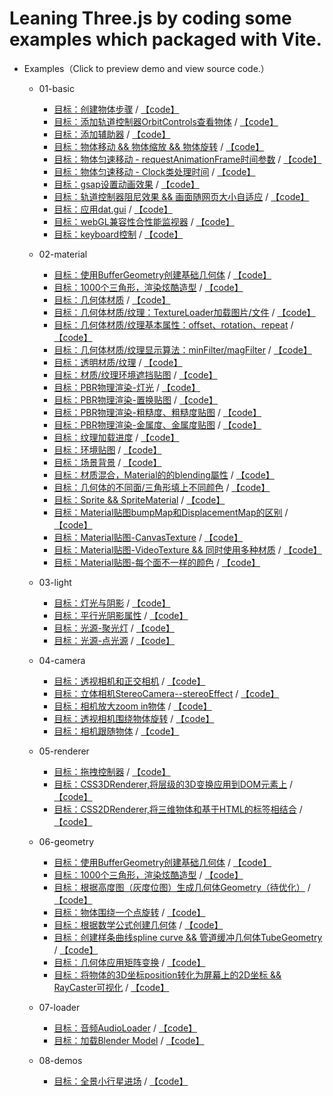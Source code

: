 # Leaning Three.js by coding some examples which packaged with Vite.
- Examples（Click to preview demo and view source code.）
  - 01-basic
    - [目标：创建物体步骤](https://mcc1999.github.io/learning-threejs/src/pages/01-basic_01-main.html) / [【code】](src/examples/01-basic/01-main.ts)
    - [目标：添加轨道控制器OrbitControls查看物体](https://mcc1999.github.io/learning-threejs/src/pages/01-basic_02-main.html) / [【code】](src/examples/01-basic/02-main.ts)
    - [目标：添加辅助器](https://mcc1999.github.io/learning-threejs/src/pages/01-basic_03-main.html) / [【code】](src/examples/01-basic/03-main.ts)
    - [目标：物体移动 && 物体缩放 && 物体旋转](https://mcc1999.github.io/learning-threejs/src/pages/01-basic_04-main.html) / [【code】](src/examples/01-basic/04-main.ts)
    - [目标：物体匀速移动 - requestAnimationFrame时间参数](https://mcc1999.github.io/learning-threejs/src/pages/01-basic_05-main.html) / [【code】](src/examples/01-basic/05-main.ts)
    - [目标：物体匀速移动 - Clock类处理时间](https://mcc1999.github.io/learning-threejs/src/pages/01-basic_06-main.html) / [【code】](src/examples/01-basic/06-main.ts)
    - [目标：gsap设置动画效果](https://mcc1999.github.io/learning-threejs/src/pages/01-basic_07-main.html) / [【code】](src/examples/01-basic/07-main.ts)
    - [目标：轨道控制器阻尼效果 && 画面随网页大小自适应](https://mcc1999.github.io/learning-threejs/src/pages/01-basic_08-main.html) / [【code】](src/examples/01-basic/08-main.ts)
    - [目标：应用dat.gui](https://mcc1999.github.io/learning-threejs/src/pages/01-basic_09-main.html) / [【code】](src/examples/01-basic/09-main.ts)
    - [目标：webGL兼容性合性能监视器](https://mcc1999.github.io/learning-threejs/src/pages/01-basic_11-main.html) / [【code】](src/examples/01-basic/11-main.ts)
    - [目标：keyboard控制](https://mcc1999.github.io/learning-threejs/src/pages/01-basic_12-main.html) / [【code】](src/examples/01-basic/12-main.ts)

  - 02-material
    - [目标：使用BufferGeometry创建基础几何体](https://mcc1999.github.io/learning-threejs/src/pages/02-material_01-main.html) / [【code】](src/examples/02-material/01-main.ts)
    - [目标：1000个三角形，渲染炫酷造型](https://mcc1999.github.io/learning-threejs/src/pages/02-material_02-main.html) / [【code】](src/examples/02-material/02-main.ts)
    - [目标：几何体材质](https://mcc1999.github.io/learning-threejs/src/pages/02-material_03-main.html) / [【code】](src/examples/02-material/03-main.ts)
    - [目标：几何体材质/纹理：TextureLoader加载图片/文件](https://mcc1999.github.io/learning-threejs/src/pages/02-material_04-main.html) / [【code】](src/examples/02-material/04-main.ts)
    - [目标：几何体材质/纹理基本属性：offset、rotation、repeat](https://mcc1999.github.io/learning-threejs/src/pages/02-material_05-main.html) / [【code】](src/examples/02-material/05-main.ts)
    - [目标：几何体材质/纹理显示算法：minFilter/magFilter](https://mcc1999.github.io/learning-threejs/src/pages/02-material_06-main.html) / [【code】](src/examples/02-material/06-main.ts)
    - [目标：透明材质/纹理](https://mcc1999.github.io/learning-threejs/src/pages/02-material_07-main.html) / [【code】](src/examples/02-material/07-main.ts)
    - [目标：材质/纹理环境遮挡贴图](https://mcc1999.github.io/learning-threejs/src/pages/02-material_08-main.html) / [【code】](src/examples/02-material/08-main.ts)
    - [目标：PBR物理渲染-灯光](https://mcc1999.github.io/learning-threejs/src/pages/02-material_09-main.html) / [【code】](src/examples/02-material/09-main.ts)
    - [目标：PBR物理渲染-置换贴图](https://mcc1999.github.io/learning-threejs/src/pages/02-material_10-main.html) / [【code】](src/examples/02-material/10-main.ts)
    - [目标：PBR物理渲染-粗糙度、粗糙度贴图](https://mcc1999.github.io/learning-threejs/src/pages/02-material_11-main.html) / [【code】](src/examples/02-material/11-main.ts)
    - [目标：PBR物理渲染-金属度、金属度贴图](https://mcc1999.github.io/learning-threejs/src/pages/02-material_12-main.html) / [【code】](src/examples/02-material/12-main.ts)
    - [目标：纹理加载进度](https://mcc1999.github.io/learning-threejs/src/pages/02-material_13-main.html) / [【code】](src/examples/02-material/13-main.ts)
    - [目标：环境贴图](https://mcc1999.github.io/learning-threejs/src/pages/02-material_14-main.html) / [【code】](src/examples/02-material/14-main.ts)
    - [目标：场景背景](https://mcc1999.github.io/learning-threejs/src/pages/02-material_15-main.html) / [【code】](src/examples/02-material/15-main.ts)
    - [目标：材质混合，Material的的blending屬性](https://mcc1999.github.io/learning-threejs/src/pages/02-material_16-main.html) / [【code】](src/examples/02-material/16-main.ts)
    - [目标：几何体的不同面/三角形填上不同颜色](https://mcc1999.github.io/learning-threejs/src/pages/02-material_17-main.html) / [【code】](src/examples/02-material/17-main.ts)
    - [目标：Sprite && SpriteMaterial](https://mcc1999.github.io/learning-threejs/src/pages/02-material_18-main.html) / [【code】](src/examples/02-material/18-main.ts)
    - [目标：Material贴图bumpMap和DisplacementMap的区别](https://mcc1999.github.io/learning-threejs/src/pages/02-material_19-main.html) / [【code】](src/examples/02-material/19-main.ts)
    - [目标：Material贴图-CanvasTexture](https://mcc1999.github.io/learning-threejs/src/pages/02-material_20-main.html) / [【code】](src/examples/02-material/20-main.ts)
    - [目标：Material贴图-VideoTexture && 同时使用多种材质](https://mcc1999.github.io/learning-threejs/src/pages/02-material_21-main.html) / [【code】](src/examples/02-material/21-main.ts)
    - [目标：Material贴图-每个面不一样的颜色](https://mcc1999.github.io/learning-threejs/src/pages/02-material_22-main.html) / [【code】](src/examples/02-material/22-main.ts)

  - 03-light
    - [目标：灯光与阴影](https://mcc1999.github.io/learning-threejs/src/pages/03-light_01-main.html) / [【code】](src/examples/03-light/01-main.ts)
    - [目标：平行光阴影属性](https://mcc1999.github.io/learning-threejs/src/pages/03-light_02-main.html) / [【code】](src/examples/03-light/02-main.ts)
    - [目标：光源-聚光灯](https://mcc1999.github.io/learning-threejs/src/pages/03-light_03-main.html) / [【code】](src/examples/03-light/03-main.ts)
    - [目标：光源-点光源](https://mcc1999.github.io/learning-threejs/src/pages/03-light_04-main.html) / [【code】](src/examples/03-light/04-main.ts)

  - 04-camera
    - [目标：透视相机和正交相机](https://mcc1999.github.io/learning-threejs/src/pages/04-camera_02-main.html) / [【code】](src/examples/04-camera/02-main.ts)
    - [目标：立体相机StereoCamera--stereoEffect](https://mcc1999.github.io/learning-threejs/src/pages/04-camera_03-main.html) / [【code】](src/examples/04-camera/03-main.ts)
    - [目标：相机放大zoom in物体](https://mcc1999.github.io/learning-threejs/src/pages/04-camera_04-main.html) / [【code】](src/examples/04-camera/04-main.ts)
    - [目标：透视相机围绕物体旋转](https://mcc1999.github.io/learning-threejs/src/pages/04-camera_05-main.html) / [【code】](src/examples/04-camera/05-main.ts)
    - [目标：相机跟随物体](https://mcc1999.github.io/learning-threejs/src/pages/04-camera_1-main.html) / [【code】](src/examples/04-camera/1-main.ts)

  - 05-renderer
    - [目标：拖拽控制器](https://mcc1999.github.io/learning-threejs/src/pages/05-renderer_01-main.html) / [【code】](src/examples/05-renderer/01-main.ts)
    - [目标：CSS3DRenderer,将层级的3D变换应用到DOM元素上](https://mcc1999.github.io/learning-threejs/src/pages/05-renderer_02-main.html) / [【code】](src/examples/05-renderer/02-main.ts)
    - [目标：CSS2DRenderer,将三维物体和基于HTML的标签相结合](https://mcc1999.github.io/learning-threejs/src/pages/05-renderer_03-main.html) / [【code】](src/examples/05-renderer/03-main.ts)

  - 06-geometry
    - [目标：使用BufferGeometry创建基础几何体](https://mcc1999.github.io/learning-threejs/src/pages/06-geometry_01-main.html) / [【code】](src/examples/06-geometry/01-main.ts)
    - [目标：1000个三角形，渲染炫酷造型](https://mcc1999.github.io/learning-threejs/src/pages/06-geometry_02-main.html) / [【code】](src/examples/06-geometry/02-main.ts)
    - [目标：根据高度图（灰度位图）生成几何体Geometry（待优化）](https://mcc1999.github.io/learning-threejs/src/pages/06-geometry_03-main.html) / [【code】](src/examples/06-geometry/03-main.ts)
    - [目标：物体围绕一个点旋转](https://mcc1999.github.io/learning-threejs/src/pages/06-geometry_04-main.html) / [【code】](src/examples/06-geometry/04-main.ts)
    - [目标：根据数学公式创建几何体](https://mcc1999.github.io/learning-threejs/src/pages/06-geometry_05-main.html) / [【code】](src/examples/06-geometry/05-main.ts)
    - [目标：创建样条曲线spline curve && 管道缓冲几何体TubeGeometry](https://mcc1999.github.io/learning-threejs/src/pages/06-geometry_06-main.html) / [【code】](src/examples/06-geometry/06-main.ts)
    - [目标：几何体应用矩阵变换](https://mcc1999.github.io/learning-threejs/src/pages/06-geometry_07-main.html) / [【code】](src/examples/06-geometry/07-main.ts)
    - [目标：将物体的3D坐标position转化为屏幕上的2D坐标 && RayCaster可视化](https://mcc1999.github.io/learning-threejs/src/pages/06-geometry_08-main.html) / [【code】](src/examples/06-geometry/08-main.ts)

  - 07-loader
    - [目标：音频AudioLoader](https://mcc1999.github.io/learning-threejs/src/pages/07-loader_01-main.html) / [【code】](src/examples/07-loader/01-main.ts)
    - [目标：加载Blender Model](https://mcc1999.github.io/learning-threejs/src/pages/07-loader_02-main.html) / [【code】](src/examples/07-loader/02-main.ts)

  - 08-demos
    - [目标：全景小行星进场](https://mcc1999.github.io/learning-threejs/src/pages/08-demos_01-main.html) / [【code】](src/examples/08-demos/01-main.ts)


